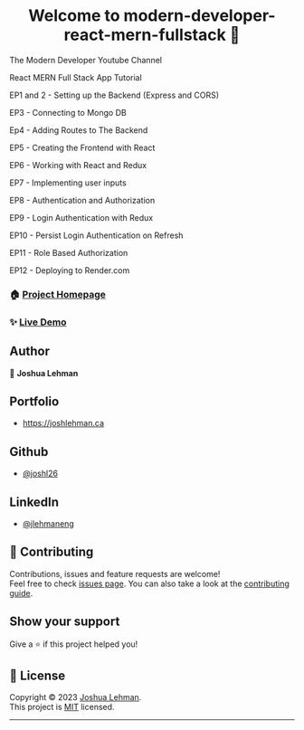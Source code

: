 

<h1 align="center">Welcome to modern-developer-react-mern-fullstack 👋</h1>

<p>

The Modern Developer Youtube Channel

React MERN Full Stack App Tutorial

EP1 and 2 - Setting up the Backend (Express and CORS)

EP3 - Connecting to Mongo DB

Ep4 - Adding Routes to The Backend

EP5 - Creating the Frontend with React

EP6 - Working with React and Redux

EP7 - Implementing user inputs

EP8 - Authentication and Authorization

EP9 - Login Authentication with Redux

EP10 - Persist Login Authentication on Refresh

EP11 - Role Based Authorization

EP12 - Deploying to Render.com

</p>

### 🏠 [Project Homepage](https://github.com/joshl26/modern-developer-react-mern-fullstack#readme)


### ✨ [Live Demo](https://mern-test-frontend-vzc1.onrender.com)


## Author
👤 **Joshua Lehman**

## Portfolio
- https://joshlehman.ca 

## Github  
- [@joshl26](https://github.com/joshl26)  
  
 ## LinkedIn 
- [@jlehmaneng](https://linkedin.com/in/jlehmaneng)
  
  
  
## 🤝 Contributing

Contributions, issues and feature requests are welcome!<br />Feel free to check [issues page](https://github.com/joshl26/portfolio-site/issues). You can also take a look at the [contributing guide](https://github.com/joshl26/portfolio-site/blob/master/CONTRIBUTING.md).

## Show your support

Give a ⭐️ if this project helped you!

## 📝 License

Copyright © 2023 [Joshua Lehman](https://github.com/joshl26).<br />
This project is [MIT](https://github.com/joshl26/portfolio-site/blob/master/LICENSE) licensed.

---


